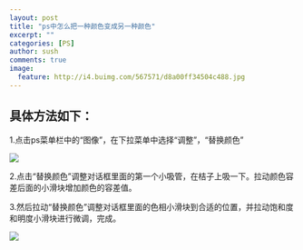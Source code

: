 ```yaml
---
layout: post
title: "ps中怎么把一种颜色变成另一种颜色"
excerpt: ""
categories: [PS]
author: sush
comments: true
image:
  feature: http://i4.buimg.com/567571/d8a00ff34504c488.jpg
---
```

## 具体方法如下：

1.点击ps菜单栏中的“图像”，在下拉菜单中选择“调整”，“替换颜色”

![](https://gss0.baidu.com/-fo3dSag_xI4khGko9WTAnF6hhy/zhidao/wh%3D600%2C800/sign=4c9a7d4dd23f8794d3aa4028e22b22cc/a6efce1b9d16fdfa718e581bb28f8c5495ee7b61.jpg)

2.点击“替换颜色”调整对话框里面的第一个小吸管，在桔子上吸一下。拉动颜色容差后面的小滑块增加颜色的容差值。

3.然后拉动“替换颜色”调整对话框里面的色相小滑块到合适的位置，并拉动饱和度和明度小滑块进行微调，完成。

![](https://gss0.baidu.com/-vo3dSag_xI4khGko9WTAnF6hhy/zhidao/wh%3D600%2C800/sign=ba57ef6c8426cffc697fb7b4893166a8/7e3e6709c93d70cf36d533f8fedcd100baa12b13.jpg)
